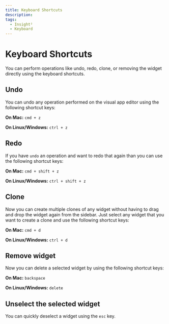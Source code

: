 ```yaml
---
title: Keyboard Shortcuts
description: 
tags:
  - Insight²
  - Keyboard
---
```


# Keyboard Shortcuts

You can perform operations like undo, redo, clone, or removing the widget directly using the keyboard shortcuts.

## Undo

You can undo any operation performed on the visual app editor using the following shortcut keys:

**On Mac:** `cmd + z`

**On Linux/Windows:** `ctrl + z`

## Redo

If you have `undo` an operation and want to redo that again than you can use the following shortcut keys:

**On Mac:** `cmd + shift + z`

**On Linux/Windows:** `ctrl + shift + z`

## Clone

Now you can create multiple clones of any widget without having to drag and drop the widget again from the sidebar. Just select any widget that you want to create a clone and use the following shortcut keys:

**On Mac:** `cmd + d`

**On Linux/Windows:** `ctrl + d`

## Remove widget

Now you can delete a selected widget by using the following shortcut keys:

**On Mac:** `backspace`

**On Linux/Windows:** `delete`

## Unselect the selected widget

You can quickly deselect a widget using the `esc` key.